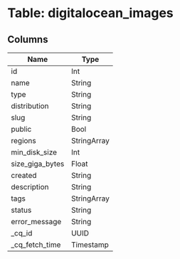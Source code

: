 
# Table: digitalocean_images

## Columns
| Name        | Type           |
| ------------- | ------------- |
|id|Int|
|name|String|
|type|String|
|distribution|String|
|slug|String|
|public|Bool|
|regions|StringArray|
|min_disk_size|Int|
|size_giga_bytes|Float|
|created|String|
|description|String|
|tags|StringArray|
|status|String|
|error_message|String|
|_cq_id|UUID|
|_cq_fetch_time|Timestamp|
